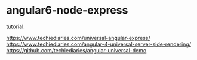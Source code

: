 # angular6-node-express
tutorial:

https://www.techiediaries.com/universal-angular-express/
https://www.techiediaries.com/angular-4-universal-server-side-rendering/
https://github.com/techiediaries/angular-universal-demo
